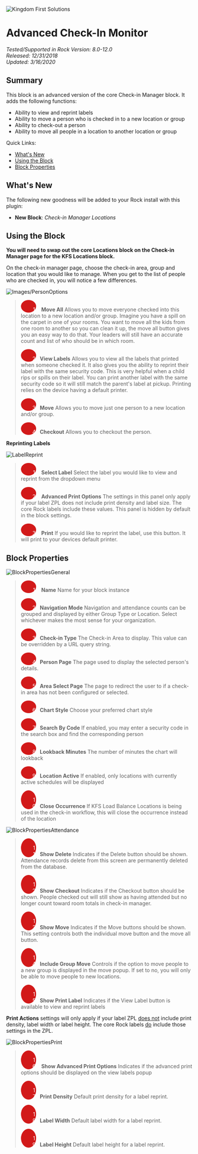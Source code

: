 ![Kingdom First Solutions](https://user-images.githubusercontent.com/81330042/115041371-09b4e600-9e98-11eb-90bf-c119cc4d5a18.png)


# Advanced Check-In Monitor
_Tested/Supported in Rock Version:  8.0-12.0_    
_Released:  12/31/2018_   
_Updated:  3/16/2020_   

## Summary

This block is an advanced version of the core Check-in Manager block. It adds the following functions:

- Ability to view and reprint labels
- Ability to move a person who is checked in to a new location or group
- Ability to check-out a person
- Ability to move all people in a location to another location or group



Quick Links:

- [What's New](#whats-new)
- [Using the Block](#using-the-block)
- [Block Properties](#block-properties)


## What's New

The following new goodness will be added to your Rock install with this plugin:

- **New Block**: *Check-in Manager Locations*



## Using the Block

**You will need to swap out the core Locations block on the Check-in Manager page for the KFS Locations block.**

On the check-in manager page, choose the check-in area, group and location that you would like to manage. When you get to the list of people who are checked in, you will notice a few differences. 



![Images/PersonOptions](https://user-images.githubusercontent.com/81330042/115042860-7a103700-9e99-11eb-8105-48df431b7246.png)


> <span style="padding-left: 30px; margin-right: 10px; width: .8em;background: #d21919; border-radius: 100%; color: white; text-align: center; display: inline-block;">&nbsp;&nbsp;1</span> **Move All** Allows you to move everyone checked into this location to a new location and/or group. Imagine you have a spill on the carpet in one of your rooms. You want to move all the kids from one room to another so you can clean it up, the move all button gives you an easy way to do that. Your leaders will still have an accurate count and list of who should be in which room. 
>
> <span style="padding-left: 30px; margin-right: 10px; width: .8em;background: #d21919; border-radius: 100%; color: white; text-align: center; display: inline-block;">&nbsp;&nbsp;2</span>**View Labels** Allows you to view all the labels that printed when someone checked it. It also gives you the ability to reprint their label with the same security code. This is very helpful when a child rips or spills on their label. You can print another label with the same security code so it will still match the parent's label at pickup. Printing relies on the device having a default printer. 
>
> <span style="padding-left: 30px; margin-right: 10px; width: .8em;background: #d21919; border-radius: 100%; color: white; text-align: center; display: inline-block;">&nbsp;&nbsp;3</span>**Move** Allows you to move just one person to a new location and/or group. 
>
> <span style="padding-left: 30px; margin-right: 10px; width: .8em;background: #d21919; border-radius: 100%; color: white; text-align: center; display: inline-block;">&nbsp;&nbsp;4</span>**Checkout** Allows you to checkout the person. 



**Reprinting Labels**



![LabelReprint](https://user-images.githubusercontent.com/81330042/115043176-d410fc80-9e99-11eb-863e-eb52e64563f7.png)

> <span style="padding-left: 30px; margin-right: 10px; width: .8em;background: #d21919; border-radius: 100%; color: white; text-align: center; display: inline-block;">&nbsp;&nbsp;1</span> **Select Label** Select the label you would like to view and reprint from the dropdown menu
>
> <span style="padding-left: 30px; margin-right: 10px; width: .8em;background: #d21919; border-radius: 100%; color: white; text-align: center; display: inline-block;">&nbsp;&nbsp;2</span> **Advanced Print Options** The settings in this panel only apply if your label ZPL does not include print density and label size. The core Rock labels include these values. This panel is hidden by default in the block settings.
>
> <span style="padding-left: 30px; margin-right: 10px; width: .8em;background: #d21919; border-radius: 100%; color: white; text-align: center; display: inline-block;">&nbsp;&nbsp;3</span> **Print** If you would like to reprint the label, use this button. It will print to your devices default printer.



## Block Properties

![BlockPropertiesGeneral](https://user-images.githubusercontent.com/81330042/115043300-fc98f680-9e99-11eb-98d5-e98bd757d51e.png)

> <span style="padding-left: 30px; margin-right: 10px; width: .8em;background: #d21919; border-radius: 100%; color: white; text-align: center; display: inline-block;">&nbsp;&nbsp;1</span> **Name** Name for your block instance
>
> <span style="padding-left: 30px; margin-right: 10px; width: .8em;background: #d21919; border-radius: 100%; color: white; text-align: center; display: inline-block;">&nbsp;&nbsp;2</span>**Navigation Mode** Navigation and attendance counts can be grouped and displayed by either Group Type or Location. Select whichever makes the most sense for your organization.
>
> <span style="padding-left: 30px; margin-right: 10px; width: .8em;background: #d21919; border-radius: 100%; color: white; text-align: center; display: inline-block;">&nbsp;&nbsp;3</span>**Check-in Type** The Check-in Area to display. This value can be overridden by a URL query string.
>
> <span style="padding-left: 30px; margin-right: 10px; width: .8em;background: #d21919; border-radius: 100%; color: white; text-align: center; display: inline-block;">&nbsp;&nbsp;4</span>**Person Page** The page used to display the selected person's details.
>
> <span style="padding-left: 30px; margin-right: 10px; width: .8em;background: #d21919; border-radius: 100%; color: white; text-align: center; display: inline-block;">&nbsp;&nbsp;5</span>**Area Select Page** The page to redirect the user to if a check-in area has not been configured or selected.
>
> <span style="padding-left: 30px; margin-right: 10px; width: .8em;background: #d21919; border-radius: 100%; color: white; text-align: center; display: inline-block;">&nbsp;&nbsp;6</span>**Chart Style** Choose your preferred chart style
>
> <span style="padding-left: 30px; margin-right: 10px; width: .8em;background: #d21919; border-radius: 100%; color: white; text-align: center; display: inline-block;">&nbsp;&nbsp;7</span>**Search By Code** If enabled, you may enter a security code in the search box and find the corresponding person
>
> <span style="padding-left: 30px; margin-right: 10px; width: .8em;background: #d21919; border-radius: 100%; color: white; text-align: center; display: inline-block;">&nbsp;&nbsp;8</span>**Lookback Minutes** The number of minutes the chart will lookback
>
> <span style="padding-left: 30px; margin-right: 10px; width: .8em;background: #d21919; border-radius: 100%; color: white; text-align: center; display: inline-block;">&nbsp;&nbsp;9</span>**Location Active** If enabled, only locations with currently active schedules will be displayed
>
> <span style="padding-left: 30px; margin-right: 10px; width: .8em;background: #d21919; border-radius: 100%; color: white; text-align: center; display: inline-block;">&nbsp;&nbsp;10</span>**Close Occurrence** If KFS Load Balance Locations is being used in the check-in workflow, this will close the occurrence instead of the location



![BlockPropertiesAttendance](https://user-images.githubusercontent.com/81330042/115043390-15091100-9e9a-11eb-832d-ed4034639765.png)


> <span style="padding-left: 30px; margin-right: 10px; width: .8em;background: #d21919; border-radius: 100%; color: white; text-align: center; display: inline-block;">&nbsp;&nbsp;11</span>**Show Delete** Indicates if the Delete button should be shown. Attendance records delete from this screen are permanently deleted from the database.
>
> <span style="padding-left: 30px; margin-right: 10px; width: .8em;background: #d21919; border-radius: 100%; color: white; text-align: center; display: inline-block;">&nbsp;&nbsp;12</span>**Show Checkout** Indicates if the Checkout button should be shown. People checked out will still show as having attended but no longer count toward room totals in check-in manager.
>
> <span style="padding-left: 30px; margin-right: 10px; width: .8em;background: #d21919; border-radius: 100%; color: white; text-align: center; display: inline-block;">&nbsp;&nbsp;13</span>**Show Move** Indicates if the Move buttons should be shown. This setting controls both the individual move button and the move all button.
>
> <span style="padding-left: 30px; margin-right: 10px; width: .8em;background: #d21919; border-radius: 100%; color: white; text-align: center; display: inline-block;">&nbsp;&nbsp;14</span>**Include Group Move** Controls if the option to move people to a new group is displayed in the move popup. If set to no, you will only be able to move people to new locations.
>
> <span style="padding-left: 30px; margin-right: 10px; width: .8em;background: #d21919; border-radius: 100%; color: white; text-align: center; display: inline-block;">&nbsp;&nbsp;15</span>**Show Print Label** Indicates if the View Label button is available to view and reprint labels



**Print Actions** settings will only apply if your label ZPL <u>does not</u> include print density, label width or label height. The core Rock labels <u>do</u> include those settings in the ZPL.

![BlockPropertiesPrint](https://user-images.githubusercontent.com/81330042/115043507-2fdb8580-9e9a-11eb-9199-001c2a5a25a8.png)

> <span style="padding-left: 30px; margin-right: 10px; width: .8em;background: #d21919; border-radius: 100%; color: white; text-align: center; display: inline-block;">&nbsp;&nbsp;16</span> **Show Advanced Print Options** Indicates if the advanced print options should be displayed on the view labels popup
>
> <span style="padding-left: 30px; margin-right: 10px; width: .8em;background: #d21919; border-radius: 100%; color: white; text-align: center; display: inline-block;">&nbsp;&nbsp;17</span>**Print Density** Default print density for a label reprint.
>
> <span style="padding-left: 30px; margin-right: 10px; width: .8em;background: #d21919; border-radius: 100%; color: white; text-align: center; display: inline-block;">&nbsp;&nbsp;18</span>**Label Width** Default label width for a label reprint. 
>
> <span style="padding-left: 30px; margin-right: 10px; width: .8em;background: #d21919; border-radius: 100%; color: white; text-align: center; display: inline-block;">&nbsp;&nbsp;19</span>**Label Height** Default label height for a label reprint. 

